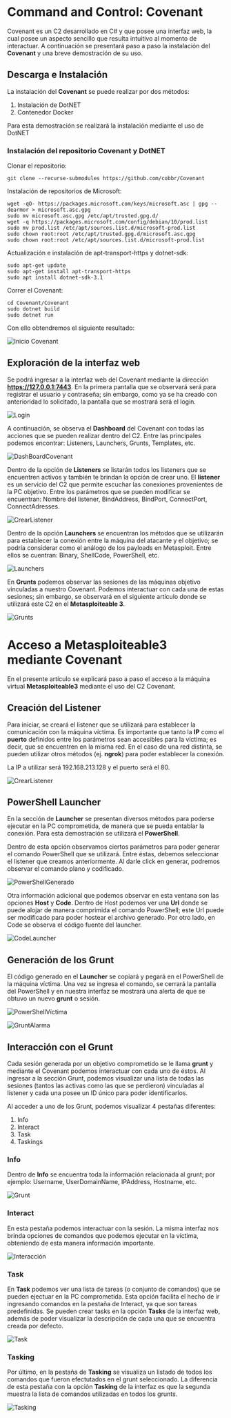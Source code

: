 
# Command and Control: Covenant
Covenant es un C2 desarrollado en C# y que posee una interfaz web, la cual posee un aspecto sencillo que resulta intuitivo al momento de interactuar. A continuación se presentará paso a paso la instalación del **Covenant** y una breve demostración de su uso.

## Descarga e Instalación
La instalación del **Covenant** se puede realizar por dos métodos:
1. Instalación de DotNET
2. Contenedor Docker

Para esta demostración se realizará la instalación mediante el uso de DotNET
### Instalación del repositorio Covenant y DotNET
Clonar el repositorio:
```
git clone --recurse-submodules https://github.com/cobbr/Covenant
```
Instalación de repositorios de Microsoft:
```
wget -qO- https://packages.microsoft.com/keys/microsoft.asc | gpg --dearmor > microsoft.asc.gpg
sudo mv microsoft.asc.gpg /etc/apt/trusted.gpg.d/
wget -q https://packages.microsoft.com/config/debian/10/prod.list
sudo mv prod.list /etc/apt/sources.list.d/microsoft-prod.list
sudo chown root:root /etc/apt/trusted.gpg.d/microsoft.asc.gpg
sudo chown root:root /etc/apt/sources.list.d/microsoft-prod.list
```
Actualización e instalación de apt-transport-https y dotnet-sdk:
```
sudo apt-get update
sudo apt-get install apt-transport-https
sudo apt install dotnet-sdk-3.1
```
Correr el Covenant:
```
cd Covenant/Covenant
sudo dotnet build
sudo dotnet run
```
Con ello obtendremos el siguiente resultado:

![Inicio Covenant](https://user-images.githubusercontent.com/36284620/179444477-2664b2be-3fb3-44eb-b8b8-9df2dc957dfa.PNG)

## Exploración de la interfaz web
Se podrá ingresar a la interfaz web del Covenant mediante la dirección **https://127.0.0.1:7443**. En la primera pantalla que se observará será para registrar el usuario y contraseña; sin embargo, como ya se ha creado con anterioridad lo solicitado, la pantalla que se mostrará será el login.

![Login](https://user-images.githubusercontent.com/36284620/179445063-f8ff7280-d462-4c93-8ab6-7a79fdb7afb6.PNG)

A continuación, se observa el **Dashboard** del Covenant con todas las acciones que se pueden realizar dentro del C2. Entre las principales podemos encontrar: Listeners, Launchers, Grunts, Templates, etc.

![DashBoardCovenant](https://user-images.githubusercontent.com/36284620/179449560-3355fe0d-018d-4127-a68d-0266117f90d6.PNG)

Dentro de la opción de **Listeners** se listarán todos los listeners que se encuentren activos y también te brindan la opción de crear uno. El **listener** es un servicio del C2 que permite escuchar las conexiones provenientes de la PC objetivo. Entre los parámetros que se pueden modificar se encuentran: Nombre del listener, BindAddress, BindPort, ConnectPort, ConnectAdresses.

![CrearListener](https://user-images.githubusercontent.com/36284620/179450160-99d8826b-ce61-4ecb-af98-6ff3dd403999.PNG)

Dentro de la opción **Launchers** se encuentran los métodos que se utilizarán para establecer la conexión entre la máquina del atacante y el objetivo; se podría considerar como el análogo de los payloads en Metasploit. Entre ellos se cuentran: Binary, ShellCode, PowerShell, etc.

![Launchers](https://user-images.githubusercontent.com/36284620/179450862-59466254-9fe4-4948-a669-a60257e30664.PNG)

En **Grunts** podemos observar las sesiones de las máquinas objetivo vinculadas a nuestro Covenant. Podemos interactuar con cada una de estas sesiones; sin embargo, se observará en el siguiente artículo donde se utilizará este C2 en el **Metasploiteable 3**.

![Grunts](https://user-images.githubusercontent.com/36284620/179451333-d56abfdf-0348-458a-b6e3-8d834d2a4401.PNG)

# Acceso a Metasploiteable3 mediante Covenant
En el presente artículo se explicará paso a paso el acceso a la máquina virtual **Metasploiteable3** mediante el uso del C2 Covenant.
## Creación del Listener
Para iniciar, se creará el listener que se utilizará para establecer la comunicación con la máquina víctima. Es importante que tanto la **IP** como el **puerto** definidos entre los parámetros sean accesibles para la víctima; es decir, que se encuentren en la misma red. En el caso de una red distinta, se pueden utilizar otros métodos (ej. **ngrok**) para poder establecer la conexión. 

La IP a utilizar será 192.168.213.128 y el puerto será el 80.

![CrearListener](https://user-images.githubusercontent.com/36284620/179459642-bbafb35e-30b7-485c-b9f8-0cd9be0e7e5a.PNG)

## PowerShell Launcher
En la sección de **Launcher** se presentan diversos métodos para poderse ejecutar en la PC comprometida, de manera que se pueda entablar la conexión. Para esta demostración se utilizará el **PowerShell**. 

Dentro de esta opción observamos ciertos parámetros para poder generar el comando PowerShell que se utilizará. Entre éstas, debemos seleccionar el listener que creamos anteriormente. Al darle click en generar, podremos observar el comando plano y codificado.

![PowerShellGenerado](https://user-images.githubusercontent.com/36284620/179460821-07fb60c2-95c9-4479-a664-4264449dc804.PNG)

Otra información adicional que podemos observar en esta ventana son las opciones **Host** y **Code**. Dentro de Host podemos ver una **Url** donde se puede alojar de manera comprimida el comando PowerShell; este Url puede ser modificado para poder hostear el archivo generado. Por otro lado, en Code se observa el código fuente del launcher.

![CodeLauncher](https://user-images.githubusercontent.com/36284620/179461503-6e14051e-eb81-48c0-bc0f-871048428fde.PNG)

## Generación de los Grunt
El código generado en el **Launcher** se copiará y pegará en el PowerShell de la máquina víctima. Una vez se ingresa el comando, se cerrará la pantalla del PowerShell y en nuestra interfaz se mostrará una alerta de que se obtuvo un nuevo **grunt** o sesión.

![PowerShellVíctima](https://user-images.githubusercontent.com/36284620/179462516-aaaf1dd8-30fe-42da-9e6b-cabb5e6ac41d.PNG)

![GruntAlarma](https://user-images.githubusercontent.com/36284620/179462621-14a25fed-138e-4feb-bf66-0d82bb2788d7.PNG)

## Interacción con el Grunt
Cada sesión generada por un objetivo comprometido se le llama **grunt** y mediante el Covenant podemos interactuar con cada uno de éstos. Al ingresar a la sección Grunt, podemos visualizar una lista de todas las sesiones (tantos las activas como las que se perdieron) vinculadas al listener y cada una posee un ID único para poder identificarlos.

Al acceder a uno de los Grunt, podemos visualizar 4 pestañas diferentes:
1. Info
2. Interact
3. Task
4. Taskings

### Info
Dentro de **Info** se encuentra toda la información relacionada al grunt; por ejemplo: Username, UserDomainName, IPAddress, Hostname, etc.

![Grunt](https://user-images.githubusercontent.com/36284620/179464605-ebeff29e-d0b2-4cf5-90df-14101a4937e8.PNG)

### Interact
En esta pestaña podemos interactuar con la sesión. La misma interfaz nos brinda opciones de comandos que podemos ejecutar en la víctima, obteniendo de esta manera información importante.

![Interacción](https://user-images.githubusercontent.com/36284620/179465231-a4416eb2-18ee-4c2b-8c14-9560b265732b.PNG)

### Task
En **Task** podemos ver una lista de tareas (o conjunto de comandos) que se pueden ejectuar en la PC comprometida. Esta opción facilita el hecho de ir ingresando comandos en la pestaña de Interact, ya que son tareas predefinidas. Se pueden crear tasks en la opción **Tasks** de la interfaz web, además de poder visualizar la descripción de cada una que se encuentra creada por defecto.

![Task](https://user-images.githubusercontent.com/36284620/179466044-929a2b83-8269-424a-873a-96c1b4ac60df.PNG)

### Tasking
Por último, en la pestaña de **Tasking** se visualiza un listado de todos los comandos que fueron efectutados en el grunt seleccionado. La diferencia de esta pestaña con la opción **Tasking** de la interfaz es que la segunda muestra la lista de comandos utilizadas en todos los grunts.

![Tasking](https://user-images.githubusercontent.com/36284620/179466444-cbcba66e-4ac9-40a7-8857-47fceb045794.PNG)




